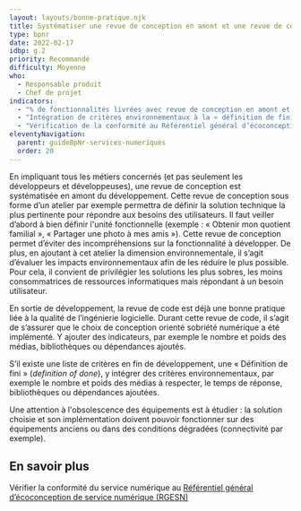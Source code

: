 ```yaml
---
layout: layouts/bonne-pratique.njk
title: Systématiser une revue de conception en amont et une revue de code orientées sobriété numérique
type: bpnr
date: 2022-02-17
idbp: g.2
priority: Recommandé
difficulty: Moyenne
who:
  - Responsable produit
  - Chef de projet
indicators:
  - "% de fonctionnalités livrées avec revue de conception en amont et une revue de code en aval."
  - "Intégration de critères environnementaux à la « définition de fini » d’une fonctionnalité : oui / non"
  - "Vérification de la conformité au Référentiel général d’écoconception de service numérique"
eleventyNavigation:
  parent: guideBpNr-services-numeriques
  order: 20
---
```


En impliquant tous les métiers concernés (et pas seulement les développeurs et développeuses), une revue de conception est systématisée en amont du développement. Cette revue de conception sous forme d’un atelier par exemple permettra de définir la solution technique la plus pertinente pour répondre aux besoins des utilisateurs. Il faut veiller d’abord à bien définir l'unité fonctionnelle (exemple : « Obtenir mon quotient familial », « Partager une photo à mes amis »). Cette revue de conception permet d’éviter des incompréhensions sur la fonctionnalité à développer. De plus, en ajoutant à cet atelier la dimension environnementale, il s’agit d’évaluer les impacts environnementaux afin de les réduire le plus possible. Pour cela, il convient de privilégier les solutions les plus sobres, les moins consommatrices de ressources informatiques mais répondant à un besoin utilisateur.

En sortie de développement, la revue de code est déjà une bonne pratique liée à la qualité de l’ingénierie logicielle. Durant cette revue de code, il s’agit de s’assurer que le choix de conception orienté sobriété numérique a été implémenté. Y ajouter des indicateurs, par exemple le nombre et poids des médias, bibliothèques ou dépendances ajoutés.

S’il existe une liste de critères en fin de développement, une « Définition de fini » (*definition of done*), y intégrer des critères environnementaux, par exemple le nombre et poids des médias à respecter, le temps de réponse, bibliothèques ou dépendances ajoutées.

Une attention à l'obsolescence des équipements est à étudier : la solution choisie et son implémentation doivent pouvoir fonctionner sur des équipements anciens ou dans des conditions dégradées (connectivité par exemple).

## En savoir plus

Vérifier la conformité du service numérique au [Référentiel général d’écoconception de service numérique (RGESN)](https://ecoresponsable.numerique.gouv.fr/publications/referentiel-general-ecoconception/)